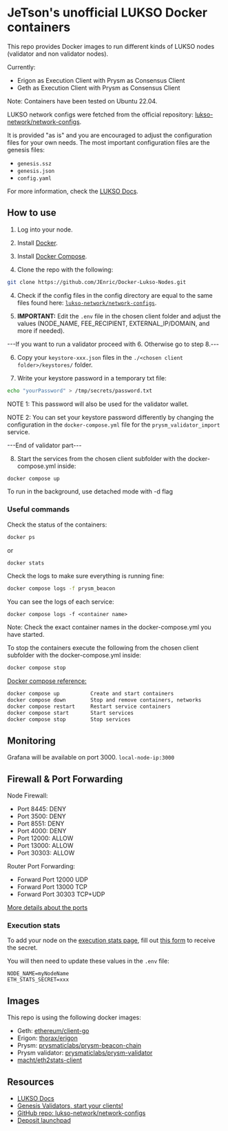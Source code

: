# JeTson's unofficial LUKSO Docker containers

This repo provides Docker images to run different kinds of LUKSO nodes (validator and non validator nodes).

Currently:
- Erigon as Execution Client with Prysm as Consensus Client
- Geth as Execution Client with Prysm as Consensus Client

Note: Containers have been tested on Ubuntu 22.04.

LUKSO network configs were fetched from the official repository: [lukso-network/network-configs](https://github.com/lukso-network/network-configs).

It is provided "as is" and you are encouraged to adjust the configuration files for your own needs. The most important configuration files are the genesis files:

- `genesis.ssz`
- `genesis.json`
- `config.yaml`

For more information, check the [LUKSO Docs](https://docs.lukso.tech/networks/mainnet/running-a-node/).

## How to use

1. Log into your node.
2. Install [Docker](https://docs.docker.com/engine/install/ubuntu/).
3. Install [Docker Compose](https://docs.docker.com/compose/install/linux/).

3. Clone the repo with the following:

```sh
git clone https://github.com/JEnric/Docker-Lukso-Nodes.git
```

4. Check if the config files in the config directory are equal to the same files found here: [`lukso-network/network-configs`](https://github.com/lukso-network/network-configs/tree/main/mainnet/shared).

5. **IMPORTANT:** Edit the `.env` file in the chosen client folder and adjust the values (NODE_NAME, FEE_RECIPIENT, EXTERNAL_IP/DOMAIN, and more if needed).

---If you want to run a validator proceed with 6. Otherwise go to step 8.---

6. Copy your `keystore-xxx.json` files in the `./<chosen client folder>/keystores/` folder.

7. Write your keystore password in a temporary txt file:

```sh
echo "yourPassword" > /tmp/secrets/password.txt
```

NOTE 1: This password will also be used for the validator wallet.

NOTE 2: You can set your keystore password differently by changing the configuration in the `docker-compose.yml` file for the `prysm_validator_import` service.

---End of validator part---

8. Start the services from the chosen client subfolder with the docker-compose.yml inside:

```sh
docker compose up
```
To run in the background, use detached mode with -d flag

### Useful commands

Check the status of the containers:

```sh
docker ps
```
or
```sh
docker stats
```

Check the logs to make sure everything is running fine:

```sh
docker compose logs -f prysm_beacon
```
You can see the logs of each service:

```
docker compose logs -f <container name>
```
Note: Check the exact container names in the docker-compose.yml you have started.

To stop the containers execute the following from the chosen client subfolder with the docker-compose.yml inside:
```sh
docker compose stop
```
[Docker compose reference:](https://docs.docker.com/compose/reference/)
```sh
docker compose up          Create and start containers
docker compose down        Stop and remove containers, networks
docker compose restart     Restart service containers
docker compose start       Start services
docker compose stop        Stop services
```
## Monitoring

Grafana will be available on port 3000. ```local-node-ip:3000```

## Firewall & Port Forwarding


Node Firewall:
- Port 8445: DENY
- Port 3500: DENY
- Port 8551: DENY
- Port 4000: DENY
- Port 12000: ALLOW
- Port 13000: ALLOW
- Port 30303: ALLOW

Router Port Forwarding:
- Forward Port 12000 UDP
- Forward Port 13000 TCP
- Forward Port 30303 TCP+UDP

[More details about the ports](https://docs.prylabs.network/docs/prysm-usage/p2p-host-ip)

### Execution stats

To add your node on the [execution stats page](https://stats.execution.mainnet.lukso.network/), fill out [this form](https://docs.google.com/forms/d/e/1FAIpQLSf6_vflZkaRh8dgHMiFtZI5g3DrBFKP4Sc2l2DBW95OWRFO9g/viewform) to receive the secret.

You will then need to update these values in the `.env` file:

```
NODE_NAME=myNodeName
ETH_STATS_SECRET=xxx
```

## Images

This repo is using the following docker images:

- Geth: [ethereum/client-go](https://hub.docker.com/r/ethereum/client-go)
- Erigon: [thorax/erigon](https://hub.docker.com/r/thorax/erigon)
- Prysm: [prysmaticlabs/prysm-beacon-chain](https://hub.docker.com/r/prysmaticlabs/prysm-beacon-chain)
- Prysm validator: [prysmaticlabs/prysm-validator](https://hub.docker.com/r/prysmaticlabs/prysm-validator)
- [macht/eth2stats-client](https://hub.docker.com/r/macht/eth2stats-client)

## Resources

- [LUKSO Docs](https://docs.lukso.network)
- [Genesis Validators, start your clients!](https://medium.com/lukso/genesis-validators-start-your-clients-fe01db8f3fba)
- [GitHub repo: lukso-network/network-configs](https://github.com/lukso-network/network-configs)
- [Deposit launchpad](https://deposit.mainnet.lukso.network/)
